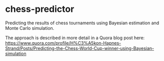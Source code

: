 # chess-predictor
Predicting the results of chess tournaments using Bayesian estimation and Monte Carlo simulation.

The approach is described in more detail in a Quora blog post here: https://www.quora.com/profile/H%C3%A5kon-Hapnes-Strand/Posts/Predicting-the-Chess-World-Cup-winner-using-Bayesian-simulation
